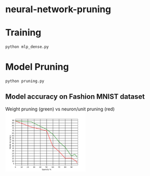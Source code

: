 # neural-network-pruning

# Training
```
python mlp_dense.py
```

# Model Pruning
```
python pruning.py
```

## Model accuracy on Fashion MNIST dataset
Weight pruning (green) vs neuron/unit pruning (red)
<img src="https://github.com/0x454447415244/neural-network-pruning/raw/master/Figure_1.png" width="50%">

